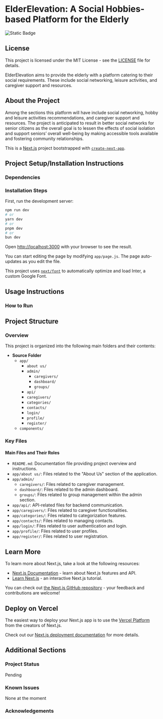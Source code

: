 # ElderElevation: A Social Hobbies-based Platform for the Elderly
![Static Badge](https://img.shields.io/badge/!%5BLicense%3A%20MIT%5D(https%3A%2F%2Fimg.shields.io%2Fbadge%2Flicense-MIT-green))

## License

This project is licensed under the MIT License - see the [LICENSE](LICENSE) file for details.


ElderElevation aims to provide the elderly with a platform catering to their social requirements. These include social networking, leisure activities, and caregiver support and resources.

## About the Project

Among the sections this platform will have include social networking, hobby and leisure activities recommendations, and caregiver support and resources. The project is anticipated to result in better social networks for senior citizens as the overall goal is to lessen the effects of social isolation and support seniors’ overall well-being by making accessible tools available and fostering community relationships.



This is a [Next.js](https://nextjs.org/) project bootstrapped with [`create-next-app`](https://github.com/vercel/next.js/tree/canary/packages/create-next-app).

## Project Setup/Installation Instructions

### Dependencies



### Installation Steps

First, run the development server:

```bash
npm run dev
# or
yarn dev
# or
pnpm dev
# or
bun dev
```

Open [http://localhost:3000](http://localhost:3000) with your browser to see the result.

You can start editing the page by modifying `app/page.js`. The page auto-updates as you edit the file.

This project uses [`next/font`](https://nextjs.org/docs/basic-features/font-optimization) to automatically optimize and load Inter, a custom Google Font.

## Usage Instructions

### How to Run
## Project Structure

### Overview

This project is organized into the following main folders and their contents:

- **Source Folder**
  - `app/`
    - `about us/`
    - `admin/`
      - `caregivers/`
      - `dashboard/`
      - `groups/`
    - `api/`
    - `caregivers/`
    - `categories/`
    - `contacts/`
    - `login/`
    - `profile/`
    - `register/`
  - `components/`

### Key Files

#### Main Files and Their Roles

- `README.md`: Documentation file providing project overview and instructions.
- `app/about us/`: Files related to the "About Us" section of the application.
- `app/admin/`
  - `caregivers/`: Files related to caregiver management.
  - `dashboard/`: Files related to the admin dashboard.
  - `groups/`: Files related to group management within the admin section.
- `app/api/`: API-related files for backend communication.
- `app/caregivers/`: Files related to caregiver functionalities.
- `app/categories/`: Files related to categorization features.
- `app/contacts/`: Files related to managing contacts.
- `app/login/`: Files related to user authentication and login.
- `app/profile/`: Files related to user profiles.
- `app/register/`: Files related to user registration.



## Learn More

To learn more about Next.js, take a look at the following resources:

- [Next.js Documentation](https://nextjs.org/docs) - learn about Next.js features and API.
- [Learn Next.js](https://nextjs.org/learn) - an interactive Next.js tutorial.

You can check out [the Next.js GitHub repository](https://github.com/vercel/next.js/) - your feedback and contributions are welcome!

## Deploy on Vercel

The easiest way to deploy your Next.js app is to use the [Vercel Platform](https://vercel.com/new?utm_medium=default-template&filter=next.js&utm_source=create-next-app&utm_campaign=create-next-app-readme) from the creators of Next.js.

Check out our [Next.js deployment documentation](https://nextjs.org/docs/deployment) for more details.

## Additional Sections
### Project Status
Pending

### Known Issues
None at the moment

### Acknowledgements



